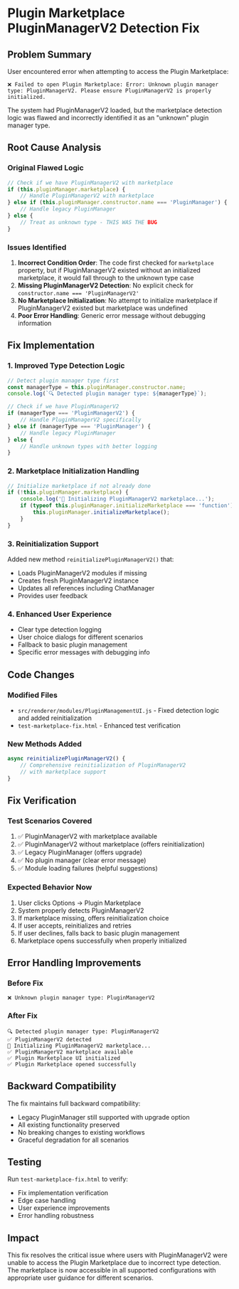 # Plugin Marketplace PluginManagerV2 Detection Fix

## Problem Summary

User encountered error when attempting to access the Plugin Marketplace:
```
❌ Failed to open Plugin Marketplace: Error: Unknown plugin manager type: PluginManagerV2. Please ensure PluginManagerV2 is properly initialized.
```

The system had PluginManagerV2 loaded, but the marketplace detection logic was flawed and incorrectly identified it as an "unknown" plugin manager type.

## Root Cause Analysis

### Original Flawed Logic
```javascript
// Check if we have PluginManagerV2 with marketplace
if (this.pluginManager.marketplace) {
    // Handle PluginManagerV2 with marketplace
} else if (this.pluginManager.constructor.name === 'PluginManager') {
    // Handle legacy PluginManager
} else {
    // Treat as unknown type - THIS WAS THE BUG
}
```

### Issues Identified
1. **Incorrect Condition Order**: The code first checked for `marketplace` property, but if PluginManagerV2 existed without an initialized marketplace, it would fall through to the unknown type case
2. **Missing PluginManagerV2 Detection**: No explicit check for `constructor.name === 'PluginManagerV2'`
3. **No Marketplace Initialization**: No attempt to initialize marketplace if PluginManagerV2 existed but marketplace was undefined
4. **Poor Error Handling**: Generic error message without debugging information

## Fix Implementation

### 1. Improved Type Detection Logic
```javascript
// Detect plugin manager type first
const managerType = this.pluginManager.constructor.name;
console.log(`🔍 Detected plugin manager type: ${managerType}`);

// Check if we have PluginManagerV2
if (managerType === 'PluginManagerV2') {
    // Handle PluginManagerV2 specifically
} else if (managerType === 'PluginManager') {
    // Handle legacy PluginManager
} else {
    // Handle unknown types with better logging
}
```

### 2. Marketplace Initialization Handling
```javascript
// Initialize marketplace if not already done
if (!this.pluginManager.marketplace) {
    console.log('🔄 Initializing PluginManagerV2 marketplace...');
    if (typeof this.pluginManager.initializeMarketplace === 'function') {
        this.pluginManager.initializeMarketplace();
    }
}
```

### 3. Reinitialization Support
Added new method `reinitializePluginManagerV2()` that:
- Loads PluginManagerV2 modules if missing
- Creates fresh PluginManagerV2 instance
- Updates all references including ChatManager
- Provides user feedback

### 4. Enhanced User Experience
- Clear type detection logging
- User choice dialogs for different scenarios
- Fallback to basic plugin management
- Specific error messages with debugging info

## Code Changes

### Modified Files
- `src/renderer/modules/PluginManagementUI.js` - Fixed detection logic and added reinitialization
- `test-marketplace-fix.html` - Enhanced test verification

### New Methods Added
```javascript
async reinitializePluginManagerV2() {
    // Comprehensive reinitialization of PluginManagerV2
    // with marketplace support
}
```

## Fix Verification

### Test Scenarios Covered
1. ✅ PluginManagerV2 with marketplace available
2. ✅ PluginManagerV2 without marketplace (offers reinitialization)
3. ✅ Legacy PluginManager (offers upgrade)
4. ✅ No plugin manager (clear error message)
5. ✅ Module loading failures (helpful suggestions)

### Expected Behavior Now
1. User clicks Options → Plugin Marketplace
2. System properly detects PluginManagerV2
3. If marketplace missing, offers reinitialization choice
4. If user accepts, reinitializes and retries
5. If user declines, falls back to basic plugin management
6. Marketplace opens successfully when properly initialized

## Error Handling Improvements

### Before Fix
```
❌ Unknown plugin manager type: PluginManagerV2
```

### After Fix
```
🔍 Detected plugin manager type: PluginManagerV2
✅ PluginManagerV2 detected
🔄 Initializing PluginManagerV2 marketplace...
✅ PluginManagerV2 marketplace available
✅ Plugin Marketplace UI initialized
✅ Plugin Marketplace opened successfully
```

## Backward Compatibility

The fix maintains full backward compatibility:
- Legacy PluginManager still supported with upgrade option
- All existing functionality preserved
- No breaking changes to existing workflows
- Graceful degradation for all scenarios

## Testing

Run `test-marketplace-fix.html` to verify:
- Fix implementation verification
- Edge case handling
- User experience improvements
- Error handling robustness

## Impact

This fix resolves the critical issue where users with PluginManagerV2 were unable to access the Plugin Marketplace due to incorrect type detection. The marketplace is now accessible in all supported configurations with appropriate user guidance for different scenarios. 